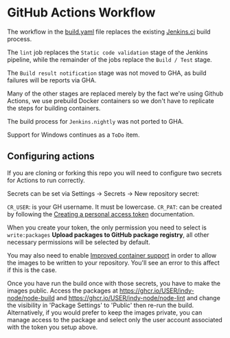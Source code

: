 # GitHub Actions Workflow

The workflow in the [build.yaml](build.yaml) file replaces the existing [Jenkins.ci](../../Jenkinsfile.ci) build process.

The `lint` job replaces the `Static code validation` stage of the Jenkins pipeline, while the remainder of the jobs replace the `Build / Test` stage.

The `Build result notification` stage was not moved to GHA, as build failures will be reports via GHA.

Many of the other stages are replaced merely by the fact we're using Github Actions, we use prebuild Docker containers so we don't have to replicate the steps for building containers.

The build process for `Jenkins.nightly` was not ported to GHA.

Support for Windows continues as a `ToDo` item.


## Configuring actions

If you are cloning or forking this repo you will need to configure two secrets for Actions to run correctly.

Secrets can be set via Settings -> Secrets -> New repository secret:

`CR_USER`: is your GH username.  It must be lowercase.
`CR_PAT`:  can be created by following the [Creating a personal access token](https://docs.github.com/en/github/authenticating-to-github/creating-a-personal-access-token) documentation.

When you create your token, the only permission you need to select is `write:packages` **Upload packages to GitHub package registry**, all other necessary permissions will be selected by default.

You may also need to enable [Improved container support](https://docs.github.com/en/packages/guides/enabling-improved-container-support) in order to allow the images to be written to your repository.  You'll see an error to this affect if this is the case.

Once you have run the build once with those secrets, you have to make the images public.  Access the packages at https://ghcr.io/USER/indy-node/node-build and https://ghcr.io/USER/indy-node/node-lint and change the visibility in 'Package Settings' to 'Public' then re-run the build.  Alternatively, if you would prefer to keep the images private, you can manage access to the package and select only the user account associated with the token you setup above.